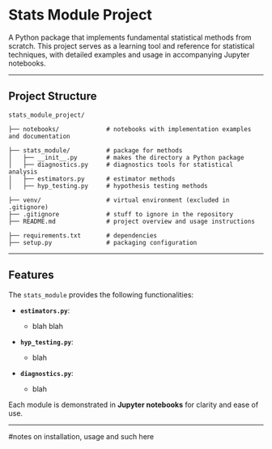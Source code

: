 # Stats Module Project

A Python package that implements fundamental statistical methods from scratch. This project serves as a learning tool and reference for statistical techniques, with detailed examples and usage in accompanying Jupyter notebooks.

---

## **Project Structure**
```
stats_module_project/

├── notebooks/             # notebooks with implementation examples and documentation

├── stats_module/          # package for methods
│   ├── __init__.py        # makes the directory a Python package
│   ├── diagnostics.py     # diagnostics tools for statistical analysis
│   ├── estimators.py      # estimator methods
│   ├── hyp_testing.py     # hypothesis testing methods

├── venv/                  # virtual environment (excluded in .gitignore)
├── .gitignore             # stuff to ignore in the repository
├── README.md              # project overview and usage instructions

├── requirements.txt       # dependencies
├── setup.py               # packaging configuration
```
---

## **Features**

The `stats_module` provides the following functionalities:

- **`estimators.py`**:
  - blah blah

- **`hyp_testing.py`**:
  - blah
- **`diagnostics.py`**:
  - blah

Each module is demonstrated in **Jupyter notebooks** for clarity and ease of use.

---

#notes on installation, usage and such here